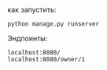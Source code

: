 как запустить: 
```
python manage.py runserver
```

Эндпоинты:
```
localhost:8080/
localhost:8080/owner/1
```